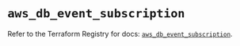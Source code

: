 # `aws_db_event_subscription`

Refer to the Terraform Registry for docs: [`aws_db_event_subscription`](https://registry.terraform.io/providers/hashicorp/aws/6.7.0/docs/resources/db_event_subscription).
